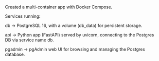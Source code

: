 Created a multi-container app with Docker Compose.

Services running:

db → PostgreSQL 16, with a volume (db_data) for persistent storage.

api → Python app (FastAPI) served by uvicorn, connecting to the Postgres DB via service name db.

pgadmin → pgAdmin web UI for browsing and managing the Postgres database.

